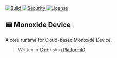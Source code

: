 <a href="https://github.com/BMO-technocorner/monoxide-device/actions/workflows/build.yml">
  <img src="https://img.shields.io/github/workflow/status/BMO-technocorner/monoxide-device/Build?label=build" alt="Build"/>
</a>
<a href="https://github.com/BMO-technocorner/monoxide-device/actions/workflows/codacy-analysis.yml">
  <img src="https://img.shields.io/github/workflow/status/BMO-technocorner/monoxide-device/Codacy%20Security%20Scan?label=security" alt="Security"/>
</a>
<a href="https://github.com/BMO-technocorner/monoxide-device/blob/master/LICENSE">
  <img src="https://img.shields.io/github/license/BMO-technocorner/monoxide-device" alt="License"/>
</a>

## :pager: Monoxide Device

A core runtime for Cloud-based Monoxide Device.

> Written in [C++](https://isocpp.org) using [PlatformIO](https://platformio.org).
